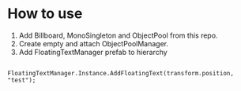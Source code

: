 # How to use
1) Add Billboard, MonoSingleton and ObjectPool from this repo.
2) Create empty and attach ObjectPoolManager.
3) Add FloatingTextManager prefab to hierarchy
```
         FloatingTextManager.Instance.AddFloatingText(transform.position, "test");
```
